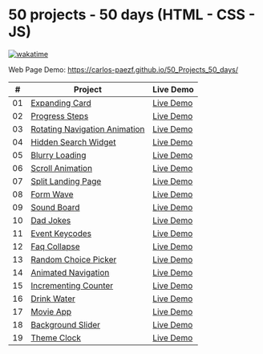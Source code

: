 # 50 projects - 50 days (HTML - CSS - JS)

[![wakatime](https://wakatime.com/badge/user/8ef73281-6d0a-4758-af11-fd880ca3009c/project/ff14be13-f394-4a76-b2f2-292464b11a00.svg?style=for-the-badge)](https://wakatime.com/badge/user/8ef73281-6d0a-4758-af11-fd880ca3009c/project/ff14be13-f394-4a76-b2f2-292464b11a00)

Web Page Demo: <https://carlos-paezf.github.io/50_Projects_50_days/>

| #  | Project                                | Live Demo                                                  |
| -  | -------------------------------------- | ---------------------------------------------------------- |
| 01 | [Expanding Card](./01-Expanding_Card/) | [Live Demo](https://carlos-paezf.github.io/50_Projects_50_days/01-Expanding_Card/index.html) |
| 02 | [Progress Steps](./02-Progress_Steps/) | [Live Demo](https://carlos-paezf.github.io/50_Projects_50_days/02-Progress_Steps/index.html) |
| 03 | [Rotating Navigation Animation](./03-Rotating_Navigation_Animation/) | [Live Demo](https://carlos-paezf.github.io/50_Projects_50_days/03-Rotating_Navigation_Animation/index.html) |
| 04 | [Hidden Search Widget](./04-Hidden_Search_Widget/) | [Live Demo](https://carlos-paezf.github.io/50_Projects_50_days/04-Hidden_Search_Widget/index.html) |
| 05 | [Blurry Loading](./05-Blurry_Loading/) | [Live Demo](https://carlos-paezf.github.io/50_Projects_50_days/05-Blurry_Loading/index.html) |
| 06 | [Scroll Animation](./06-Scroll_Animation/) | [Live Demo](https://carlos-paezf.github.io/50_Projects_50_days/06-Scroll_Animation/index.html) |
| 07 | [Split Landing Page](./07-Split_Landing_Page/) | [Live Demo](https://carlos-paezf.github.io/50_Projects_50_days/07-Split_Landing_Page/index.html) |
| 08 | [Form Wave](./08-Form_Wave/) | [Live Demo](https://carlos-paezf.github.io/50_Projects_50_days/08-Form_Wave/index.html) |
| 09 | [Sound Board](./09-Sound_Board/) | [Live Demo](https://carlos-paezf.github.io/50_Projects_50_days/09-Sound_Board/index.html) |
| 10 | [Dad Jokes](./10-Dad_Jokes/) | [Live Demo](https://carlos-paezf.github.io/50_Projects_50_days/10-Dad_Jokes/index.html) |
| 11 | [Event Keycodes](./11-Event-Keycodes/) | [Live Demo](https://carlos-paezf.github.io/50_Projects_50_days/11-Event-Keycodes/index.html) |
| 12 | [Faq Collapse](./12-Faq_Collapse/) | [Live Demo](https://carlos-paezf.github.io/50_Projects_50_days/12-Faq_Collapse/index.html) |
| 13 | [Random Choice Picker](./13-Random_Choice_Picker/) | [Live Demo](https://carlos-paezf.github.io/50_Projects_50_days/13-Random_Choice_Picker/index.html) |
| 14 | [Animated Navigation](./14-Animated_Navigation/) | [Live Demo](https://carlos-paezf.github.io/50_Projects_50_days/14-Animated_Navigation/index.html) |
| 15 | [Incrementing Counter](./15-Incrementing_Counter/) | [Live Demo](https://carlos-paezf.github.io/50_Projects_50_days/15-Incrementing_Counter/index.html) |
| 16 | [Drink Water](./16-Drink_Water/) | [Live Demo](https://carlos-paezf.github.io/50_Projects_50_days/16-Drink_Water/index.html) |
| 17 | [Movie App](./17-Movie_App/) | [Live Demo](https://carlos-paezf.github.io/50_Projects_50_days/17-Movie_App/index.html) |
| 18 | [Background Slider](./18-Background-Slider/) | [Live Demo](https://carlos-paezf.github.io/50_Projects_50_days/18-Background-Slider/index.html) |
| 19 | [Theme Clock](./19-Theme_Clock/) | [Live Demo](https://carlos-paezf.github.io/50_Projects_50_days/19-Theme_Clock/index.html) |
